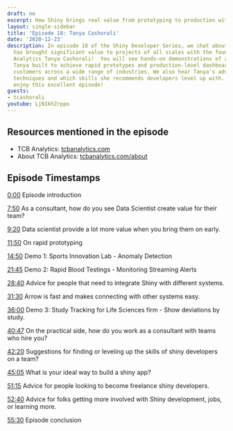```yaml
---
draft: no
excerpt: How Shiny brings real value from prototyping to production with Tanya Cashorali!
layout: single-sidebar
title: 'Episode 18: Tanya Cashorali'
date: '2020-12-23'
description: In episode 18 of the Shiny Developer Series, we chat about how Shiny
  has brought significant value to projects of all scales with the founder of TCB
  Analytics Tanya Cashorali!  You will see hands-on demonstrations of applications
  Tanya built to achieve rapid prototypes and production-level dashboards ready for
  customers across a wide range of industries. We also hear Tanya's advice on development
  techniques and which skills she recommends developers level up with. I hope you
  enjoy this excellent episode!
guests: 
- tcashorali
youtube: LjN1khZrppo
---
```


## Resources mentioned in the episode

* TCB Analytics: [tcbanalytics.com](https://tcbanalytics.com/)
* About TCB Analytics: [tcbanalytics.com/about](https://tcbanalytics.com/about/)

## Episode Timestamps

[0:00](https://www.youtube.com/watch?v=LjN1khZrppo&t=0m0s) Episode introduction

[7:50](https://www.youtube.com/watch?v=LjN1khZrppo&t=7m50s) As a consultant, how do you see Data Scientist create value for their team?

[9:20](https://www.youtube.com/watch?v=LjN1khZrppo&t=9m20s) Data scientist provide a lot more value when you bring them on early.

[11:50](https://www.youtube.com/watch?v=LjN1khZrppo&t=11m50s) On rapid prototyping

[14:50](https://www.youtube.com/watch?v=LjN1khZrppo&t=14m50s) Demo 1: Sports Innovation Lab - Anomaly Detection

[21:45](https://www.youtube.com/watch?v=LjN1khZrppo&t=21m45s) Demo 2: Rapid Blood Testings - Monitoring Streaming Alerts

[28:40](https://www.youtube.com/watch?v=LjN1khZrppo&t=28m40s) Advice for people that need to integrate Shiny with different systems.

[31:30](https://www.youtube.com/watch?v=LjN1khZrppo&t=31m30s) Arrow is fast and makes connecting with other systems easy.

[36:00](https://www.youtube.com/watch?v=LjN1khZrppo&t=36m0s) Demo 3: Study Tracking for Life Sciences firm - Show deviations by study.

[40:47](https://www.youtube.com/watch?v=LjN1khZrppo&t=40m47s) On the practical side, how do you work as a consultant with teams who hire you?

[42:20](https://www.youtube.com/watch?v=LjN1khZrppo&t=42m20s) Suggestions for finding or leveling up the skills of shiny developers on a team?

[45:05](https://www.youtube.com/watch?v=LjN1khZrppo&t=45m05s) What is your ideal way to build a shiny app?

[51:15](https://www.youtube.com/watch?v=LjN1khZrppo&t=51m15s) Advice for people looking to become freelance shiny developers.

[52:40](https://www.youtube.com/watch?v=LjN1khZrppo&t=52m40s) Advice for folks getting more involved with Shiny development, jobs, or learning more.

[55:30](https://www.youtube.com/watch?v=LjN1khZrppo&t=55m30s) Episode conclusion
